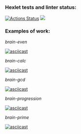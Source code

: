 ### Hexlet tests and linter status:
[![Actions Status](https://github.com/Goga-Rid/frontend-project-44/workflows/hexlet-check/badge.svg)](https://github.com/Goga-Rid/frontend-project-44/actions)
<a href="https://codeclimate.com/github/Goga-Rid/frontend-project-44/maintainability"><img src="https://api.codeclimate.com/v1/badges/8166981804940c42fd62/maintainability" /></a>
### Examples of work: 
*brain-even*

[![asciicast](https://asciinema.org/a/q4u8uZOzWilRAhioRGu4at9cy.svg)](https://asciinema.org/a/q4u8uZOzWilRAhioRGu4at9cy)

*brain-calc*

[![asciicast](https://asciinema.org/a/5c9ASF1yhXd1smqyFkmuWnmyt.svg)](https://asciinema.org/a/5c9ASF1yhXd1smqyFkmuWnmyt)

*brain-gcd*

[![asciicast](https://asciinema.org/a/sZPBDq6C32LdDtOlNKjFEYkSu.svg)](https://asciinema.org/a/sZPBDq6C32LdDtOlNKjFEYkSu)

*brain-progression*

[![asciicast](https://asciinema.org/a/uQEcU8dm2Ug8mRUeOHDFghM8x.svg)](https://asciinema.org/a/uQEcU8dm2Ug8mRUeOHDFghM8x)

*brain-prime*

[![asciicast](https://asciinema.org/a/vK6sxA0gMJHKAgr39JjoIx3Vb.svg)](https://asciinema.org/a/vK6sxA0gMJHKAgr39JjoIx3Vb)

